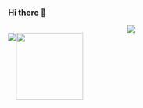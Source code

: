 ### Hi there 👋

<div align="center"> <img src="https://metrics.lecoq.io/Kww0k?template=classic&config.timezone=Asia%2FShanghai"> </div>

<div style="display:flex">
  <div align="center"> <img src="https://github-readme-stats.vercel.app/api/top-langs/?username=Kww0k&hide_title=true&hide_border=true&layout=compact&langs_count=6&text_color=000&icon_color=fff&bg_color=0,52fa5a,4dfcff,c64dff&theme=graywhite" /> </div>

<div align="center"> <img height="137px" src="https://github-readme-stats.vercel.app/api?username=Kww0k&hide_title=true&hide_border=true&show_icons=trueline_height=21&text_color=000&icon_color=000&bg_color=0,ea6161,ffc64d,fffc4d,52fa5a&theme=graywhite" /> </div>
</div>
